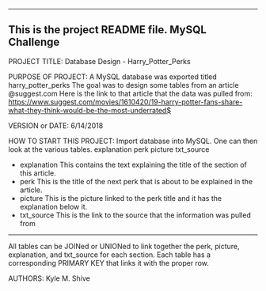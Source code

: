 ------------------------------------------------------------------------
This is the project README file.
MySQL Challenge
------------------------------------------------------------------------

PROJECT TITLE: Database Design - Harry_Potter_Perks

PURPOSE OF PROJECT: A MySQL database was exported titled harry_potter_perks
The goal was to design some tables from an article @suggest.com
Here is the link to that article that the data was pulled from:
https://www.suggest.com/movies/1610420/19-harry-potter-fans-share-what-they-think-would-be-the-most-underrated$

VERSION or DATE: 6/14/2018

HOW TO START THIS PROJECT: Import database into MySQL. One can then look at the various tables. 
explanation
perk
picture
txt_source

* explanation
This contains the text explaining the title of the section of this article. 
* perk
This is the title of the next perk that is about to be explained in the article.
* picture
This is the picture linked to the perk title and it has the explanation below it.
* txt_source
This is the link to the source that the information was pulled from

---

All tables can be JOINed or UNIONed to link together the perk, picture, explanation, and txt_source for 
each section. Each table has a corresponding PRIMARY KEY that links it with the proper row.  


AUTHORS: Kyle M. Shive
